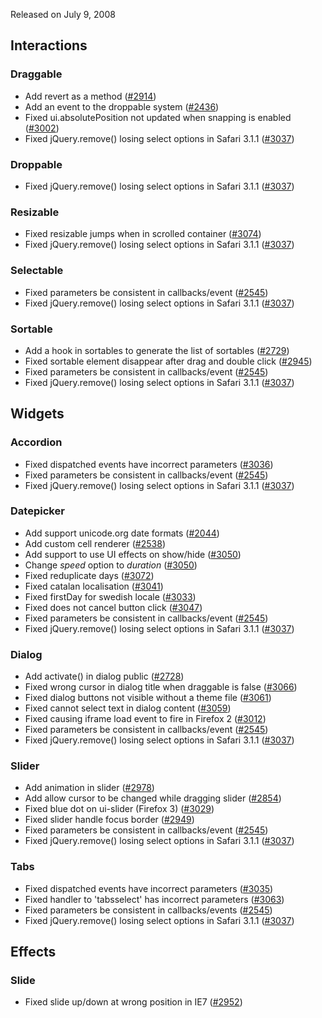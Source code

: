 <script>{
	"title": "jQuery UI 1.5.2 Changelog"
}</script>

Released on July 9, 2008

## Interactions

### Draggable

* Add revert as a method ([#2914](http://bugs.jqueryui.com/ticket/2914))
* Add an event to the droppable system ([#2436](http://bugs.jqueryui.com/ticket/2436))
* Fixed ui.absolutePosition not updated when snapping is enabled ([#3002](http://bugs.jqueryui.com/ticket/3002))
* Fixed jQuery.remove() losing select options in Safari 3.1.1 ([#3037](http://bugs.jqueryui.com/ticket/3037))

### Droppable

* Fixed jQuery.remove() losing select options in Safari 3.1.1 ([#3037](http://bugs.jqueryui.com/ticket/3037))

### Resizable

* Fixed resizable jumps when in scrolled container ([#3074](http://bugs.jqueryui.com/ticket/3074))
* Fixed jQuery.remove() losing select options in Safari 3.1.1 ([#3037](http://bugs.jqueryui.com/ticket/3037))

### Selectable

* Fixed parameters be consistent in callbacks/event ([#2545](http://bugs.jqueryui.com/ticket/2545))
* Fixed jQuery.remove() losing select options in Safari 3.1.1 ([#3037](http://bugs.jqueryui.com/ticket/3037))

### Sortable

* Add a hook in sortables to generate the list of sortables ([#2729](http://bugs.jqueryui.com/ticket/2729))
* Fixed sortable element disappear after drag and double click ([#2945](http://bugs.jqueryui.com/ticket/2945))
* Fixed parameters be consistent in callbacks/event ([#2545](http://bugs.jqueryui.com/ticket/2545))
* Fixed jQuery.remove() losing select options in Safari 3.1.1 ([#3037](http://bugs.jqueryui.com/ticket/3037))

## Widgets

### Accordion

* Fixed dispatched events have incorrect parameters ([#3036](http://bugs.jqueryui.com/ticket/3036))
* Fixed parameters be consistent in callbacks/event ([#2545](http://bugs.jqueryui.com/ticket/2545))
* Fixed jQuery.remove() losing select options in Safari 3.1.1 ([#3037](http://bugs.jqueryui.com/ticket/3037))

### Datepicker

* Add support unicode.org date formats ([#2044](http://bugs.jqueryui.com/ticket/2044))
* Add custom cell renderer ([#2538](http://bugs.jqueryui.com/ticket/2538))
* Add support to use UI effects on show/hide ([#3050](http://bugs.jqueryui.com/ticket/3050))
* Change *speed* option to *duration* ([#3050](http://bugs.jqueryui.com/ticket/3050))
* Fixed reduplicate days ([#3072](http://bugs.jqueryui.com/ticket/3072))
* Fixed catalan localisation ([#3041](http://bugs.jqueryui.com/ticket/3041))
* Fixed firstDay for swedish locale ([#3033](http://bugs.jqueryui.com/ticket/3033))
* Fixed does not cancel button click ([#3047](http://bugs.jqueryui.com/ticket/3047))
* Fixed parameters be consistent in callbacks/event ([#2545](http://bugs.jqueryui.com/ticket/2545))
* Fixed jQuery.remove() losing select options in Safari 3.1.1 ([#3037](http://bugs.jqueryui.com/ticket/3037))

### Dialog

* Add activate() in dialog public ([#2728](http://bugs.jqueryui.com/ticket/2728))
* Fixed wrong cursor in dialog title when draggable is false ([#3066](http://bugs.jqueryui.com/ticket/3066))
* Fixed dialog buttons not visible without a theme file ([#3061](http://bugs.jqueryui.com/ticket/3061))
* Fixed cannot select text in dialog content ([#3059](http://bugs.jqueryui.com/ticket/3059))
* Fixed causing iframe load event to fire in Firefox 2 ([#3012](http://bugs.jqueryui.com/ticket/3012))
* Fixed parameters be consistent in callbacks/event ([#2545](http://bugs.jqueryui.com/ticket/2545))
* Fixed jQuery.remove() losing select options in Safari 3.1.1 ([#3037](http://bugs.jqueryui.com/ticket/3037))

### Slider

* Add animation in slider ([#2978](http://bugs.jqueryui.com/ticket/2978))
* Add allow cursor to be changed while dragging slider ([#2854](http://bugs.jqueryui.com/ticket/2854))
* Fixed blue dot on ui-slider (Firefox 3) ([#3029](http://bugs.jqueryui.com/ticket/3029))
* Fixed slider handle focus border ([#2949](http://bugs.jqueryui.com/ticket/2949))
* Fixed parameters be consistent in callbacks/event ([#2545](http://bugs.jqueryui.com/ticket/2545))
* Fixed jQuery.remove() losing select options in Safari 3.1.1 ([#3037](http://bugs.jqueryui.com/ticket/3037))

### Tabs

* Fixed dispatched events have incorrect parameters ([#3035](http://bugs.jqueryui.com/ticket/3035))
* Fixed handler to 'tabsselect' has incorrect parameters ([#3063](http://bugs.jqueryui.com/ticket/3063))
* Fixed parameters be consistent in callbacks/events ([#2545](http://bugs.jqueryui.com/ticket/2545))
* Fixed jQuery.remove() losing select options in Safari 3.1.1 ([#3037](http://bugs.jqueryui.com/ticket/3037))

## Effects

### Slide

* Fixed slide up/down at wrong position in IE7 ([#2952](http://bugs.jqueryui.com/ticket/2952))


